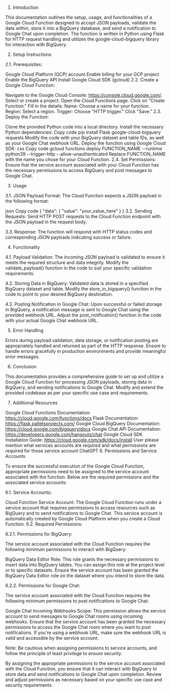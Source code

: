 1. Introduction

This documentation outlines the setup, usage, and functionalities of a Google Cloud Function designed to accept JSON payloads, validate the data within, store it into a BigQuery database, and send a notification to Google Chat upon completion. The function is written in Python using Flask for HTTP request handling and utilizes the google-cloud-bigquery library for interaction with BigQuery.

2. Setup Instructions

2.1. Prerequisites:

Google Cloud Platform (GCP) account
Enable billing for your GCP project
Enable the BigQuery API
Install Google Cloud SDK (gcloud)
2.2. Create a Google Cloud Function:

Navigate to the Google Cloud Console: https://console.cloud.google.com/.
Select or create a project.
Open the Cloud Functions page.
Click on "Create Function."
Fill in the details:
Name: Choose a name for your function.
Region: Select a region.
Trigger: Choose "HTTP trigger."
Click "Save."
2.3. Deploy the Function:

Clone the provided Python code into a local directory.
Install the necessary Python dependencies:
Copy code
pip install Flask google-cloud-bigquery requests
Modify the code with your BigQuery dataset and table IDs, as well as your Google Chat webhook URL.
Deploy the function using Google Cloud SDK:
css
Copy code
gcloud functions deploy FUNCTION_NAME --runtime python39 --trigger-http --allow-unauthenticated
Replace FUNCTION_NAME with the name you chose for your Cloud Function.
2.4. Set Permissions:
Ensure that the service account associated with your Cloud Function has the necessary permissions to access BigQuery and post messages to Google Chat.

3. Usage

3.1. JSON Payload Format:
The Cloud Function expects a JSON payload in the following format:

json
Copy code
{
  "data": {
    "value": "your_value_here"
  }
}
3.2. Sending Requests:
Send HTTP POST requests to the Cloud Function endpoint with the JSON payload in the request body.

3.3. Response:
The function will respond with HTTP status codes and corresponding JSON payloads indicating success or failure.

4. Functionality

4.1. Payload Validation:
The incoming JSON payload is validated to ensure it meets the required structure and data integrity. Modify the validate_payload() function in the code to suit your specific validation requirements.

4.2. Storing Data in BigQuery:
Validated data is stored in a specified BigQuery dataset and table. Modify the store_in_bigquery() function in the code to point to your desired BigQuery destination.

4.3. Posting Notification in Google Chat:
Upon successful or failed storage in BigQuery, a notification message is sent to Google Chat using the provided webhook URL. Adjust the post_notification() function in the code with your actual Google Chat webhook URL.

5. Error Handling

Errors during payload validation, data storage, or notification posting are appropriately handled and returned as part of the HTTP response. Ensure to handle errors gracefully in production environments and provide meaningful error messages.

6. Conclusion

This documentation provides a comprehensive guide to set up and utilize a Google Cloud Function for processing JSON payloads, storing data in BigQuery, and sending notifications to Google Chat. Modify and extend the provided codebase as per your specific use case and requirements.

7. Additional Resources

Google Cloud Functions Documentation: https://cloud.google.com/functions/docs
Flask Documentation: https://flask.palletsprojects.com/
Google Cloud BigQuery Documentation: https://cloud.google.com/bigquery/docs
Google Chat API Documentation: https://developers.google.com/hangouts/chat
Google Cloud SDK Installation Guide: https://cloud.google.com/sdk/docs/install
User
please mention what services accounts are required and what permissions are required for those service account
ChatGPT
6. Permissions and Service Accounts

To ensure the successful execution of the Google Cloud Function, appropriate permissions need to be assigned to the service account associated with the function. Below are the required permissions and the associated service accounts:

6.1. Service Accounts:

Cloud Function Service Account: The Google Cloud Function runs under a service account that requires permissions to access resources such as BigQuery and to send notifications to Google Chat. This service account is automatically created by Google Cloud Platform when you create a Cloud Function.
6.2. Required Permissions:

6.2.1. Permissions for BigQuery:

The service account associated with the Cloud Function requires the following minimum permissions to interact with BigQuery:

BigQuery Data Editor Role: This role grants the necessary permissions to insert data into BigQuery tables. You can assign this role at the project level or to specific datasets.
Ensure the service account has been granted the BigQuery Data Editor role on the dataset where you intend to store the data.

6.2.2. Permissions for Google Chat:

The service account associated with the Cloud Function requires the following minimum permissions to post notifications to Google Chat:

Google Chat Incoming Webhooks Scope: This permission allows the service account to send messages to Google Chat rooms using incoming webhooks.
Ensure that the service account has been granted the necessary permissions to access the Google Chat room where you want to post notifications. If you're using a webhook URL, make sure the webhook URL is valid and accessible by the service account.

Note: Be cautious when assigning permissions to service accounts, and follow the principle of least privilege to ensure security.

By assigning the appropriate permissions to the service account associated with the Cloud Function, you ensure that it can interact with BigQuery to store data and send notifications to Google Chat upon completion. Review and adjust permissions as necessary based on your specific use case and security requirements.
